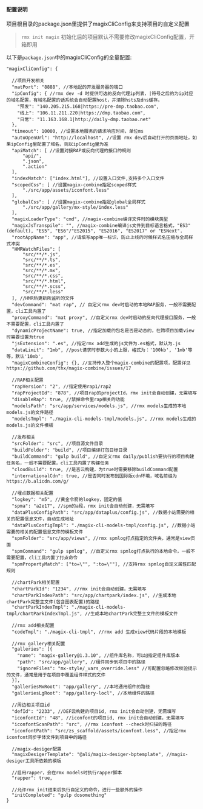 

#### 配置说明
项目根目录的package.json里提供了magixCliConfig来支持项目的自定义配置

>  `rmx init magix` 初始化后的项目默认不需要修改magixCliConfig配置，开箱即用

以下是`package.json`中的magixCliConfig的全量配置:

    "magixCliConfig": {

      //项目开发相关
      "matPort": "8888", //本地起的开发服务器的端口
      "ipConfig": { //rmx dev -d 时提供可选的反向代理ip列表，|符号之后的为ip对应的域名配置，有域名配置的话系统会自动配置host，并清除hsts及dns缓存。
        "预发": "140.205.215.168|https://pre-dmp.taobao.com",
        "线上": "106.11.211.220|https://dmp.taobao.com", 
        "日常": "11.163.168.1|http://daily-dmp.taobao.net"
      }, 
      "timeout": 10000, //设置本地服务的请求响应时间，单位ms
      "autoOpenUrl": "http://localhost", //设置 rmx dev后自动打开的页面地址，如果ipConfig里配置了域名，则以ipConfig里为准
      "apiMatch": [ //设置对接RAP或反向代理的接口的规则
          "api/",
          ".json",
          ".action"
      ],
      "indexMatch": ["index.html"], //设置入口文件,支持多个入口文件
      "scopedCss": [ //设置magix-combine指定scoped样式
          "./src/app/assets/iconfont.less"
      ],
      "globalCss": [ //设置magix-combine指定global全局样式
          "./src/app/gallery/mx-style/index.less"
      ],
      "magixLoaderType": "cmd", //magix-combine编译文件时的模块类型
      "magixJsTranspile": "", //magix-combine编译js文件到目标语言格式，"ES3" (default), "ES5", "ES6"/"ES2015", "ES2016", "ES2017" or "ESNext".
      "rootAppName": "app", //请填写app唯一标识，防止上线的时候样式名压缩与全局样式冲突
      "HMRWatchFiles": [
          "src/**/*.js",
          "src/**/*.ts",
          "src/**/*.es",
          "src/**/*.mx",
          "src/**/*.css",
          "src/**/*.html",
          "src/**/*.scss",
          "src/**/*.less"
      ], //HMR热更新所监听的文件
      "devCommand": "mat rap", // 自定义rmx dev时启动的本地RAP服务，一般不需要配置，cli工具内置了
      "proxyCommand": "mat proxy", //自定义rmx dev时启动的反向代理接口服务，一般不需要配置，cli工具内置了
      "dynamicProjectName": true, //指定加载的包名是否是动态的，在跨项目加载view时需要设置为true
      "jsExtension": ".es", //指定rmx add生成的js文件为.es格式，默认为.js
      "dataLimit": "1mb", //post请求时参数大小的上限，格式为：'100kb', '1mb'等等，默认'10mb',
      "magixCombineConfig": {}, //支持传入整个magix-combine的配置项，配置详见 https://github.com/thx/magix-combine/issues/17

      //RAP相关配置
      "rapVersion": "2", //指定使用rap1/rap2
      "rapProjectId": "878", //项目rap的projectId，rmx init会自动创建，无需填写
      "disableRap": true, //禁掉命令里rap相关的功能
      "modelsPath": "src/app/services/models.js", //rmx models生成的本地models.js的文件路径
      "modelsTmpl": "./magix-cli-models-tmpl/models.js", //rmx models生成的models.js的文件模板

      //发布相关
      "srcFolder": "src", //项目源文件目录
      "buildFolder": "build", //项目编译打包目标目录
      "buildCommand": "gulp build", //自定义rmx daily/publish要执行的项目构建任务名，一般不需要配置，cli工具内置了构建任务
      "cloudBuild": true, //是否云构建，为true时需要移除buildCommand配置
      "internationalCdn": true, //是否同时发布到国际版cdn环境，域名前缀为https://b.alicdn.com/g/

      //埋点数据相关配置
      "logkey": "m5", //黄金令箭的logkey，固定的值
      "spma": "a2e17", //spm的a段，rmx init会自动创建，无需填写
      "dataPlusConfigPath": "src/app/dataplus/config.js", //数据小站需要的相关的配置信息文件，自动生成地址
      "dataPlusConfigTmpl": "./magix-cli-models-tmpl/config.js", //数据小站需要的相关的配置信息文件的模板文件
      "spmFolder": "src/app/views", //rmx spmlog打点指定的文件夹，通常是view页面
      "spmCommand": "gulp spmlog", //自定义rmx spmlog打点执行的本地命令，一般不需要配置，cli工具内置了打点命令
      "spmPropertyMatch": ["to=\"", ":to=\""], //支持rmx spmlog自定义属性匹配规则

      //chartPark相关配置
      "chartParkId": "1234", //rmx init会自动创建，无需填写
      "chartParkIndexPath": "src/app/chartpark/index.js", //生成本地chartPark完整主文件(包含图表配置)的路径
      "chartParkIndexTmpl": "./magix-cli-models-tmpl/chartParkIndexTmpl.js", //生成本地chartPark完整主文件的模板文件

      //rmx add相关配置
      "codeTmpl": "./magix-cli-tmpl", //rmx add 生成view代码片段的本地模板

      //rmx gallery相关配置
      "galleries": [{
        "name": "magix-gallery@1.3.10", //组件库名称，可以@指定组件库版本
        "path": "src/app/gallery", //组件同步到项目中的路径
        "ignoreFiles": "mx-style/_vars_override.less" //可配置忽略修改校验提示的文件，通常是用于在项目中覆盖组件样式的文件
      }],
      "galleriesMxRoot": "app/gallery", //本地通用组件的路径
      "galleriesLgRoot": "app/gallery-locl", //本地组件的路径

      //周边相关项目id
      "defId": "2233", //DEF云构建的项目id, rmx init会自动创建，无需填写
      "iconfontId": "48", //iconfont的项目id, rmx init会自动创建，无需填写
      "iconfontScanPath": "src", //rmx iconfont --check时扫描的路径
      "iconfontPath": "src/zs_scaffold/assets/iconfont.less", //指定rmx iconfont同步字体文件到项目中的路径

      //magix-desiger配置
      "magixDesigerTemplate": "@ali/magix-desiger-bptemplate", //magix-desiger工具所依赖的模板

      //启用rapper，会在rmx models时执行rapper脚本
      "rapper": true,

      //允许rmx init结束后执行自定义的命令，进行一些额外的操作
      "initCompleted": "gulp dosomething"
    }


